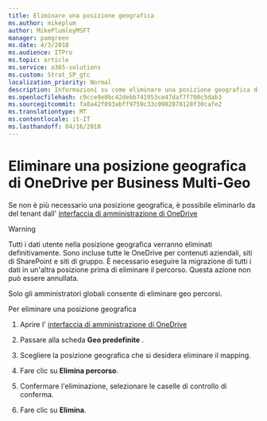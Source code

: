 ```yaml
---
title: Eliminare una posizione geografica
ms.author: mikeplum
author: MikePlumleyMSFT
manager: pamgreen
ms.date: 4/3/2018
ms.audience: ITPro
ms.topic: article
ms.service: o365-solutions
ms.custom: Strat_SP_gtc
localization_priority: Normal
description: Informazioni su come eliminare una posizione geografica di OneDrive per Business Multi-Geo.
ms.openlocfilehash: c9cce9e8bc42debb741953ce47daf7f700c5dab3
ms.sourcegitcommit: fa8a42f093abff9759c33c0902878128f30cafe2
ms.translationtype: MT
ms.contentlocale: it-IT
ms.lasthandoff: 04/16/2018
---
```

# <a name="delete-a-geo-location-in-onedrive-for-business-multi-geo"></a>Eliminare una posizione geografica di OneDrive per Business Multi-Geo

Se non è più necessario una posizione geografica, è possibile eliminarlo da del tenant dall' [interfaccia di amministrazione di OneDrive](https://admin.onedrive.com)

> [!WARNING]
> Tutti i dati utente nella posizione geografica verranno eliminati definitivamente. Sono incluse tutte le OneDrive per contenuti aziendali, siti di SharePoint e siti di gruppo. È necessario eseguire la migrazione di tutti i dati in un'altra posizione prima di eliminare il percorso. Questa azione non può essere annullata.

Solo gli amministratori globali consente di eliminare geo percorsi.

Per eliminare una posizione geografica

1. Aprire l' [interfaccia di amministrazione di OneDrive](https://admin.onedrive.com)

2. Passare alla scheda **Geo predefinite** .

3. Scegliere la posizione geografica che si desidera eliminare il mapping.

4. Fare clic su **Elimina percorso**.

5. Confermare l'eliminazione, selezionare le caselle di controllo di conferma.

6. Fare clic su **Elimina**.



